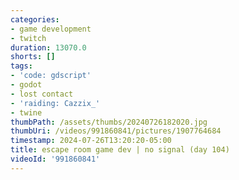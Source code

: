 ```yaml
---
categories:
- game development
- twitch
duration: 13070.0
shorts: []
tags:
- 'code: gdscript'
- godot
- lost contact
- 'raiding: Cazzix_'
- twine
thumbPath: /assets/thumbs/20240726182020.jpg
thumbUri: /videos/991860841/pictures/1907764684
timestamp: 2024-07-26T13:20:20-05:00
title: escape room game dev | no signal (day 104)
videoId: '991860841'
---
```

